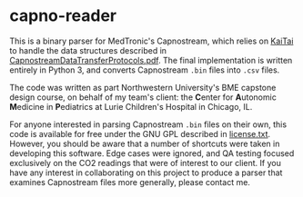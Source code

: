 # capno-reader
This is a binary parser for MedTronic's Capnostream, which relies on [KaiTai](http://kaitai.io/) to handle the data structures described in [CapnostreamDataTransferProtocols.pdf](CapnostreamDataTransferProtocols.pdf). The final implementation is written entirely in Python 3, and converts Capnostream `.bin` files into `.csv` files.

The code was written as part Northwestern University's BME capstone design course, on behalf of my team's client: the **C**enter for **A**utonomic **M**edicine in **P**ediatrics at Lurie Children's Hospital in Chicago, IL.

For anyone interested in parsing Capnostream `.bin` files on their own, this code is available for free under the GNU GPL described in [license.txt](license.txt). However, you should be aware that a number of shortcuts were taken in developing this software. Edge cases were ignored, and QA testing focused exclusively on the CO2 readings that were of interest to our client. If you have any interest in collaborating on this project to produce a parser that examines Capnostream files more generally, please contact me.
